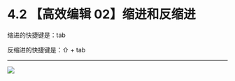 # 4.2 【高效编辑 02】缩进和反缩进



缩进的快捷键是：tab

反缩进的快捷键是：⇧ + tab



---

![](https://open.weixin.qq.com/qr/code?username=idealyard)